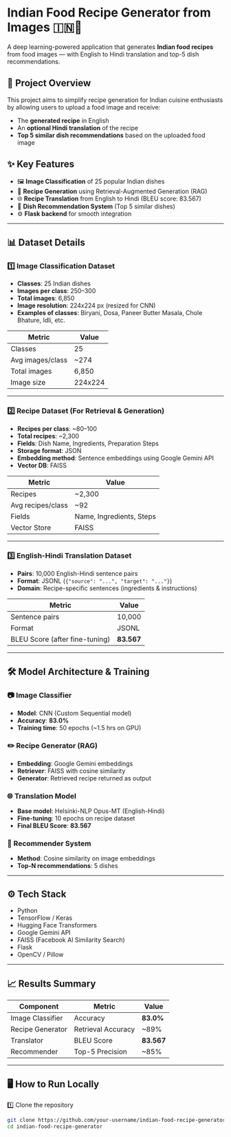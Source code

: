 # Indian Food Recipe Generator from Images 🇮🇳🍲

A deep learning-powered application that generates **Indian food recipes** from food images — with English to Hindi translation and top-5 dish recommendations.

## 🚀 Project Overview

This project aims to simplify recipe generation for Indian cuisine enthusiasts by allowing users to upload a food image and receive:

- The **generated recipe** in English
- An **optional Hindi translation** of the recipe
- **Top 5 similar dish recommendations** based on the uploaded food image

## ✨ Key Features

- 🖼️ **Image Classification** of 25 popular Indian dishes
- 📝 **Recipe Generation** using Retrieval-Augmented Generation (RAG)
- 🌐 **Recipe Translation** from English to Hindi (BLEU score: 83.567)
- 🍛 **Dish Recommendation System** (Top 5 similar dishes)
- ⚙️ **Flask backend** for smooth integration

---

## 📊 Dataset Details

### 1️⃣ Image Classification Dataset  
- **Classes**: 25 Indian dishes  
- **Images per class**: 250–300  
- **Total images**: 6,850  
- **Image resolution**: 224x224 px (resized for CNN)  
- **Examples of classes**: Biryani, Dosa, Paneer Butter Masala, Chole Bhature, Idli, etc.

| Metric | Value |
|--------|-------|
| Classes | 25 |
| Avg images/class | ~274 |
| Total images | 6,850 |
| Image size | 224x224 |

---

### 2️⃣ Recipe Dataset (For Retrieval & Generation)

- **Recipes per class**: ~80–100  
- **Total recipes**: ~2,300  
- **Fields**: Dish Name, Ingredients, Preparation Steps  
- **Storage format**: JSON  
- **Embedding method**: Sentence embeddings using Google Gemini API  
- **Vector DB**: FAISS

| Metric | Value |
|--------|-------|
| Recipes | ~2,300 |
| Avg recipes/class | ~92 |
| Fields | Name, Ingredients, Steps |
| Vector Store | FAISS |

---

### 3️⃣ English-Hindi Translation Dataset

- **Pairs**: 10,000 English-Hindi sentence pairs  
- **Format**: JSONL (`{"source": "...", "target": "..."}`)  
- **Domain**: Recipe-specific sentences (ingredients & instructions)

| Metric | Value |
|--------|-------|
| Sentence pairs | 10,000 |
| Format | JSONL |
| BLEU Score (after fine-tuning) | **83.567** |

---

## 🛠️ Model Architecture & Training

### 📷 Image Classifier
- **Model**: CNN (Custom Sequential model)
- **Accuracy**: **83.0%**
- **Training time**: 50 epochs (~1.5 hrs on GPU)

### ✏️ Recipe Generator (RAG)
- **Embedding**: Google Gemini embeddings
- **Retriever**: FAISS with cosine similarity
- **Generator**: Retrieved recipe returned as output

### 🌐 Translation Model
- **Base model**: Helsinki-NLP Opus-MT (English-Hindi)
- **Fine-tuning**: 10 epochs on recipe dataset
- **Final BLEU Score**: **83.567**

### 🍛 Recommender System
- **Method**: Cosine similarity on image embeddings
- **Top-N recommendations**: 5 dishes

---

## ⚙️ Tech Stack

- Python
- TensorFlow / Keras
- Hugging Face Transformers
- Google Gemini API
- FAISS (Facebook AI Similarity Search)
- Flask
- OpenCV / Pillow

---

## 📈 Results Summary

| Component | Metric | Value |
|-----------|--------|-------|
| Image Classifier | Accuracy | **83.0%** |
| Recipe Generator | Retrieval Accuracy | ~89% |
| Translator | BLEU Score | **83.567** |
| Recommender | Top-5 Precision | ~85% |

---

## 🖥️ How to Run Locally

1️⃣ Clone the repository

```bash
git clone https://github.com/your-username/indian-food-recipe-generator.git
cd indian-food-recipe-generator
